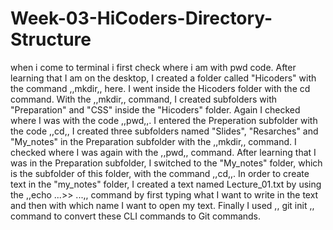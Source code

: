 # Week-03-HiCoders-Directory-Structure
when i come to terminal i first check where i am with pwd code.
After learning that I am on the desktop, I created a folder called "Hicoders" with the command ,,mkdir,, here.
I went inside the Hicoders folder with the cd command.
With the ,,mkdir,, command, I created subfolders with "Preparation" and "CSS" inside the "Hicoders" folder.
Again I checked where I was with the code ,,pwd,,.
I entered the Preperation subfolder with the code ,,cd,,
I created three subfolders named "Slides", "Resarches" and "My_notes" in the Preparation subfolder with the ,,mkdir,, command.
I checked where I was again with the ,,pwd,, command.
After learning that I was in the Preparation subfolder, I switched to the "My_notes" folder, which is the subfolder of this folder, with the command ,,cd,,.
In order to create text in the "my_notes" folder, I created a text named Lecture_01.txt by using the ,,echo ...>> ...,, command by first typing what I want to write in the text and then with which name I want to open my text.
Finally I used ,, git init ,, command to convert these CLI commands to Git commands.
